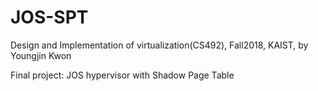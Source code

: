 # JOS-SPT

Design and Implementation of virtualization(CS492), Fall2018, KAIST, by Youngjin Kwon

Final project: JOS hypervisor with Shadow Page Table
